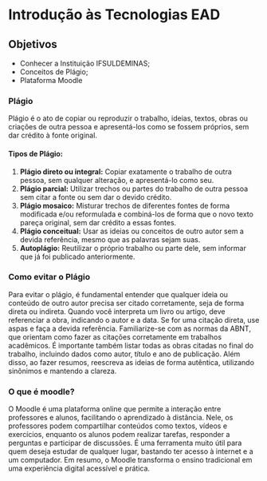 # Introdução às Tecnologias EAD

## Objetivos
- Conhecer a Instituição IFSULDEMINAS;
- Conceitos de Plágio;
- Plataforma Moodle

### Plágio
Plágio é o ato de copiar ou reproduzir o trabalho, ideias, textos, obras ou criações de outra pessoa e apresentá-los como se fossem próprios, sem dar crédito à fonte original.

#### Tipos de Plágio:
1. **Plágio direto ou integral:** Copiar exatamente o trabalho de outra pessoa, sem qualquer alteração, e apresentá-lo como seu.
2. **Plágio parcial:** Utilizar trechos ou partes do trabalho de outra pessoa sem citar a fonte ou sem dar o devido crédito.
3. **Plágio mosaico:** Misturar trechos de diferentes fontes de forma modificada e/ou reformulada e combiná-los de forma que o novo texto pareça original, sem dar crédito a essas fontes.
4. **Plágio conceitual:** Usar as ideias ou conceitos de outro autor sem a devida referência, mesmo que as palavras sejam suas.
5. **Autoplágio:** Reutilizar o próprio trabalho ou parte dele, sem informar que já foi publicado anteriormente.

### Como evitar o Plágio
Para evitar o plágio, é fundamental entender que qualquer ideia ou conteúdo de outro autor precisa ser citado corretamente, seja de forma direta ou indireta. Quando você interpreta um livro ou artigo, deve referenciar a obra, indicando o autor e a data. Se for uma citação direta, use aspas e faça a devida referência. Familiarize-se com as normas da ABNT, que orientam como fazer as citações corretamente em trabalhos acadêmicos. É importante também listar todas as obras citadas no final do trabalho, incluindo dados como autor, título e ano de publicação. Além disso, ao fazer resumos, reescreva as ideias de forma autêntica, utilizando sinônimos e mantendo a clareza.

### O que é moodle?
O Moodle é uma plataforma online que permite a interação entre professores e alunos, facilitando o aprendizado à distância. Nele, os professores podem compartilhar conteúdos como textos, vídeos e exercícios, enquanto os alunos podem realizar tarefas, responder a perguntas e participar de discussões. É uma ferramenta muito útil para quem deseja estudar de qualquer lugar, bastando ter acesso à internet e a um computador. Em resumo, o Moodle transforma o ensino tradicional em uma experiência digital acessível e prática.
